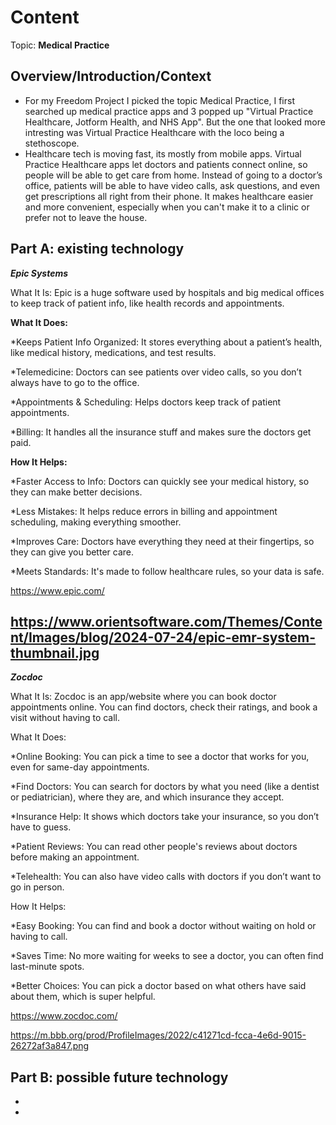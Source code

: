 # Content
Topic: **Medical Practice**

## Overview/Introduction/Context
* For my Freedom Project I picked the topic Medical Practice, I first searched up medical practice apps and 3 popped up "Virtual Practice Healthcare, Jotform Health, and NHS App". But the one that looked more intresting was Virtual Practice Healthcare with the loco being a stethoscope. 
* Healthcare tech is moving fast, its mostly from mobile apps.  Virtual Practice Healthcare apps  let doctors and patients connect online, so people will be able to get care from home. Instead of going to a doctor’s office, patients  will be able to  have video calls, ask questions, and even get prescriptions all right from their phone. It makes healthcare easier and more convenient, especially when you can't make it to a clinic or prefer not to leave the house.

## Part A: existing technology
***Epic Systems***

What It Is: Epic is a huge software used by hospitals and big medical offices to keep track of patient info, like health records and appointments.

**What It Does:**

*Keeps Patient Info Organized: It stores everything about a patient’s health, like medical history, medications, and test results.

*Telemedicine: Doctors can see patients over video calls, so you don’t always have to go to the office.

*Appointments & Scheduling: Helps doctors keep track of patient appointments.

*Billing: It handles all the insurance stuff and makes sure the doctors get paid.

**How It Helps:**

*Faster Access to Info: Doctors can quickly see your medical history, so they can make better decisions.

*Less Mistakes: It helps reduce errors in billing and appointment scheduling, making everything smoother.

*Improves Care: Doctors have everything they need at their fingertips, so they can give you better care.

*Meets Standards: It's made to follow healthcare rules, so your data is safe.

https://www.epic.com/

https://www.orientsoftware.com/Themes/Content/Images/blog/2024-07-24/epic-emr-system-thumbnail.jpg
---------------------------------------------------------------------------

***Zocdoc***

What It Is: Zocdoc is an app/website where you can book doctor appointments online. You can find doctors, check their ratings, and book a visit without having to call.

What It Does:

*Online Booking: You can pick a time to see a doctor that works for you, even for same-day appointments.

*Find Doctors: You can search for doctors by what you need (like a dentist or pediatrician), where they are, and which insurance they accept.

*Insurance Help: It shows which doctors take your insurance, so you don’t have to guess.

*Patient Reviews: You can read other people's reviews about doctors before making an appointment.

*Telehealth: You can also have video calls with doctors if you don’t want to go in person.

How It Helps:

*Easy Booking: You can find and book a doctor without waiting on hold or having to call.

*Saves Time: No more waiting for weeks to see a doctor, you can often find last-minute spots.

*Better Choices: You can pick a doctor based on what others have said about them, which is super helpful.

https://www.zocdoc.com/

https://m.bbb.org/prod/ProfileImages/2022/c41271cd-fcca-4e6d-9015-26272af3a847.png
 

## Part B: possible future technology
*
*
